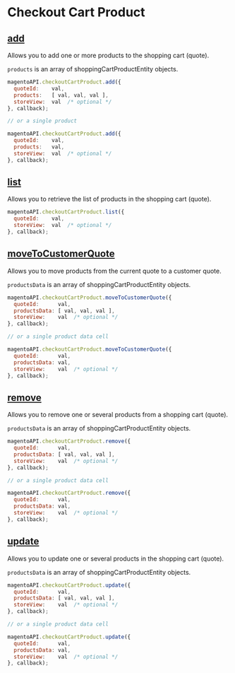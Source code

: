 # Checkout Cart Product

## [add](http://www.magentocommerce.com/api/soap/checkout/cartProduct/cart_product.add.html)

Allows you to add one or more products to the shopping cart (quote).

`products` is an array of shoppingCartProductEntity objects.

```js
magentoAPI.checkoutCartProduct.add({
  quoteId:    val,
  products:   [ val, val, val ],
  storeView:  val  /* optional */
}, callback);

// or a single product

magentoAPI.checkoutCartProduct.add({
  quoteId:    val,
  products:   val,
  storeView:  val  /* optional */
}, callback);
```

## [list](http://www.magentocommerce.com/api/soap/checkout/cartProduct/cart_product.list.html)

Allows you to retrieve the list of products in the shopping cart (quote).

```js
magentoAPI.checkoutCartProduct.list({
  quoteId:    val,
  storeView:  val  /* optional */
}, callback);
```

## [moveToCustomerQuote](http://www.magentocommerce.com/api/soap/checkout/cartProduct/cart_product.moveToCustomerQuote.html)

Allows you to move products from the current quote to a customer quote.

`productsData` is an array of shoppingCartProductEntity objects.

```js
magentoAPI.checkoutCartProduct.moveToCustomerQuote({
  quoteId:      val,
  productsData: [ val, val, val ],
  storeView:    val  /* optional */
}, callback);

// or a single product data cell

magentoAPI.checkoutCartProduct.moveToCustomerQuote({
  quoteId:      val,
  productsData: val,
  storeView:    val  /* optional */
}, callback);
```

## [remove](http://www.magentocommerce.com/api/soap/checkout/cartProduct/cart_product.remove.html)

Allows you to remove one or several products from a shopping cart (quote).

`productsData` is an array of shoppingCartProductEntity objects.

```js
magentoAPI.checkoutCartProduct.remove({
  quoteId:      val,
  productsData: [ val, val, val ],
  storeView:    val  /* optional */
}, callback);

// or a single product data cell

magentoAPI.checkoutCartProduct.remove({
  quoteId:      val,
  productsData: val,
  storeView:    val  /* optional */
}, callback);
```

## [update](http://www.magentocommerce.com/api/soap/checkout/cartProduct/cart_product.update.html)

Allows you to update one or several products in the shopping cart (quote).

`productsData` is an array of shoppingCartProductEntity objects.

```js
magentoAPI.checkoutCartProduct.update({
  quoteId:      val,
  productsData: [ val, val, val ],
  storeView:    val  /* optional */
}, callback);

// or a single product data cell

magentoAPI.checkoutCartProduct.update({
  quoteId:      val,
  productsData: val,
  storeView:    val  /* optional */
}, callback);
```